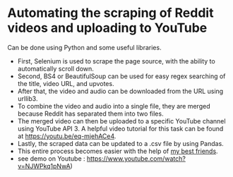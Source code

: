 # Automating the scraping of Reddit videos and uploading to YouTube
Can be done using Python and some useful libraries. 
- First, Selenium is used to scrape the page source, with the ability to automatically scroll down. 
- Second, BS4 or BeautifulSoup can be used for easy regex searching of the title, video URL, and upvotes. 
- After that, the video and audio can be downloaded from the URL using urllib3. 
- To combine the video and audio into a single file, they are merged because Reddit has separated them into two files. 
- The merged video can then be uploaded to a specific YouTube channel using YouTube API 3. A helpful video tutorial for this task can be found at https://youtu.be/eq-mjehACe4. 
- Lastly, the scraped data can be updated to a .csv file by using Pandas. 
- This entire process becomes easier with the help of [my best friends](https://chat.openai.com/).
- see demo on Youtube : https://www.youtube.com/watch?v=NJWPkq1pNwA)
